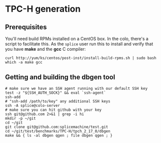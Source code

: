 # TPC-H generation

## Prerequisites

You'll need build RPMs installed on a CentOS box. In the colo, there's a script to facilitate this. As the `splice` user run this to install and verify that you have **make** and the **gcc** C compiler:

```
curl http://yum/ks/centos/post-inst/install-build-rpms.sh | sudo bash
which -a make gcc
```

## Getting and building the dbgen tool

```
# make sure we have an SSH agent running with our default SSH key
test -z "${SSH_AUTH_SOCK}" && eval `ssh-agent`
ssh-add
# "ssh-add /path/to/key" any additional SSH keys
ssh -A splice@colo-server
# make sure you can hit github with your key
ssh git@github.com 2>&1 | grep -i hi
mkdir -p ~/git
cd ~/git
git clone git@github.com:splicemachine/test.git
cd ~/git/test/benchmarks/TPC-H/tpch_2_17_0/dbgen
make && { ls -al dbgen qgen ; file dbgen qgen ; } 
```